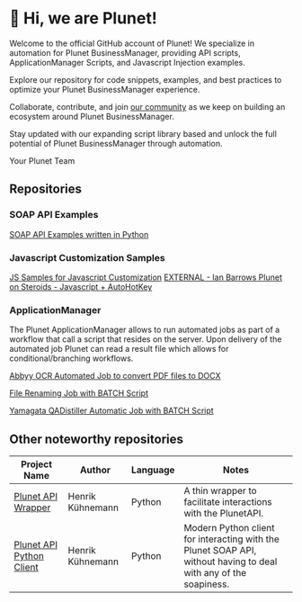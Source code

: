 # 👋 Hi, we are Plunet!

Welcome to the official GitHub account of Plunet! We specialize in automation for Plunet BusinessManager, providing API scripts, ApplicationManager Scripts, and Javascript Injection examples.

Explore our repository for code snippets, examples, and best practices to optimize your Plunet BusinessManager experience.

Collaborate, contribute, and join [our community](https://community.plunet.com "our community") as we keep on building an ecosystem around Plunet BusinessManager.

Stay updated with our expanding script library based and unlock the full potential of Plunet BusinessManager through automation.

Your Plunet Team

## Repositories
### SOAP API Examples
[SOAP API Examples written in Python](https://github.com/PlunetBusinessManager/SOAP-API-Samples "SOAP API Examples written in Python")

### Javascript Customization Samples
[JS Samples for Javascript Customization](https://github.com/PlunetBusinessManager/JS-Customization-Samples)
[EXTERNAL - Ian Barrows Plunet on Steroids - Javascript + AutoHotKey](https://github.com/PlunetBusinessManager/Plunet-on-Steroids-Starter-Kit)

### ApplicationManager
The Plunet ApplicationManager allows to run automated jobs as part of a workflow that call a script that resides on the server.  Upon delivery of the automated job Plunet can read a result file which allows for conditional/branching workflows.

[Abbyy OCR Automated Job to convert PDF files to DOCX](https://github.com/PlunetBusinessManager/ApplicationManager-Abbyy-OCR "Abbyy OCR Automated Job to convert PDF files to DOCX")

[File Renaming Job with BATCH Script](https://github.com/PlunetBusinessManager/ApplicationManager-File-Renaming "File Renaming Batch")

[Yamagata QADistiller Automatic Job with BATCH Script](https://github.com/PlunetBusinessManager/ApplicationManager-Yamagata-QADistiller "QADistiller Batch")

## Other noteworthy repositories

| Project Name |Author|Language|Notes|
|----|--|--|--|
|[Plunet API Wrapper](https://github.com/kuhnemann/plunetapi)|Henrik Kühnemann|Python|A thin wrapper to facilitate interactions with the PlunetAPI.|
[Plunet API Python Client](https://github.com/kuhnemann/pyplunet)|Henrik Kühnemann|Python|Modern Python client for interacting with the Plunet SOAP API, without having to deal with any of the soapiness.|


